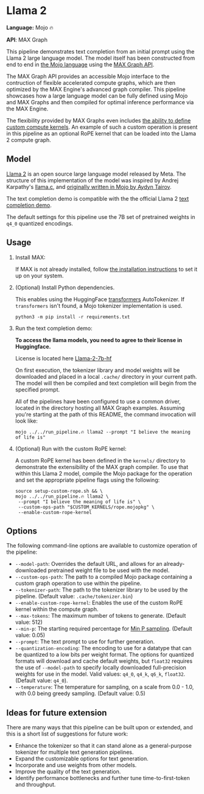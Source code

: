 # Llama 2

**Language:** Mojo 🔥

**API**: MAX Graph

This pipeline demonstrates text completion from an initial prompt using the
Llama 2 large language model. The model itself has been constructed from
end to end in [the Mojo language](https://docs.modular.com/mojo/) using the
[MAX Graph API](https://docs.modular.com/max/graph).

The MAX Graph API provides an accessible Mojo interface to the contruction of
flexible accelerated compute graphs, which are then optimized by the MAX
Engine's advanced graph compiler. This pipeline showcases how a large language
model can be fully defined using Mojo and MAX Graphs and then compiled for
optimal inference performance via the MAX Engine.

The flexibility provided by MAX Graphs even includes
[the ability to define custom compute kernels](https://docs.modular.com/max/extensibility/graph-custom-op).
An example of such a custom operation is present in this pipeline as an
optional RoPE kernel that can be loaded into the Llama 2 compute graph.

## Model

[Llama 2](https://llama.meta.com/llama2/) is an open source large language
model released by Meta. The structure of this implementation of the model was
inspired by Andrej Karpathy's [llama.c](https://github.com/karpathy/llama2.c),
and [originally written in Mojo by Aydyn Tairov](https://github.com/tairov/llama2.mojo).

The text completion demo is compatible with the the official Llama 2
[text completion demo](https://github.com/facebookresearch/llama/blob/ef351e9cd9496c579bf9f2bb036ef11bdc5ca3d2/example_text_completion.py).

The default settings for this pipeline use the 7B set of pretrained weights in
`q4_0` quantized encodings.

## Usage

1. Install MAX:

   If MAX is not already installed, follow
   [the installation instructions](https://docs.modular.com/max/install)
   to set it up on your system.

2. (Optional) Install Python dependencies.

   This enables using the HuggingFace
   [transformers](https://github.com/huggingface/transformers) AutoTokenizer.
   If `transformers` isn't found, a Mojo tokenizer implementation is used.

   ```shell
   python3 -m pip install -r requirements.txt
   ```

3. Run the text completion demo:

   **To access the llama models, you need to agree to their license in Huggingface.**

   License is located here [Llama-2-7b-hf](https://huggingface.co/meta-llama/Llama-2-7b-hf)

   On first execution, the tokenizer library and model weights will be
   downloaded and placed in a local `.cache/` directory in your current path.
   The model will then be compiled and text completion will begin from the
   specified prompt.

   All of the pipelines have been configured to use a common driver, located
   in the directory hosting all MAX Graph examples. Assuming you're starting
   at the path of this README, the command invocation will look like:

   ```shell
   mojo ../../run_pipeline.🔥 llama2 --prompt "I believe the meaning of life is"
   ```

4. (Optional) Run with the custom RoPE kernel:

   A custom RoPE kernel has been defined in the `kernels/` directory to
   demonstrate the extensibility of the MAX graph compiler. To use that within
   this Llama 2 model, compile the Mojo package for the operation and set the
   appropriate pipeline flags using the following:

   ```shell
   source setup-custom-rope.sh && \
   mojo ../../run_pipeline.🔥 llama2 \
    --prompt "I believe the meaning of life is" \
    --custom-ops-path "$CUSTOM_KERNELS/rope.mojopkg" \
    --enable-custom-rope-kernel
   ```

## Options

The following command-line options are available to customize operation of the
pipeline:

- `--model-path`: Overrides the default URL, and allows for an
  already-downloaded pretrained weight file to be used with the model.
- `--custom-ops-path`: The path to a compiled Mojo package containing a custom
   graph operation to use within the pipeline.
- `--tokenizer-path`: The path to the tokenizer library to be used by the
   pipeline. (Default value: `.cache/tokenizer.bin`)
- `--enable-custom-rope-kernel`: Enables the use of the custom RoPE kernel
   within the compute graph.
- `--max-tokens`: The maximum number of tokens to generate.
  (Default value: 512)
- `--min-p`: The starting required percentage for
  [Min P sampling](https://github.com/ggerganov/llama.cpp/pull/3841).
  (Default value: 0.05)
- `--prompt`: The text prompt to use for further generation.
- `--quantization-encoding`: The encoding to use for a datatype that can be
  quantized to a low bits per weight format. The options for quantized formats
  will download and cache default weights, but `float32` requires the use of
  `--model-path` to specify locally downloaded full-precision weights for use
  in the model.
  Valid values: `q4_0`, `q4_k`, `q6_k`, `float32`.
  (Default value: `q4_0`).
- `--temperature`: The temperature for sampling, on a scale from 0.0 - 1.0,
  with 0.0 being greedy sampling. (Default value: 0.5)

## Ideas for future extension

There are many ways that this pipeline can be built upon or extended, and
this is a short list of suggestions for future work:

- Enhance the tokenizer so that it can stand alone as a general-purpose
tokenizer for multiple text generation pipelines.
- Expand the customizable options for text generation.
- Incorporate and use weights from other models.
- Improve the quality of the text generation.
- Identify performance bottlenecks and further tune time-to-first-token and
throughput.

